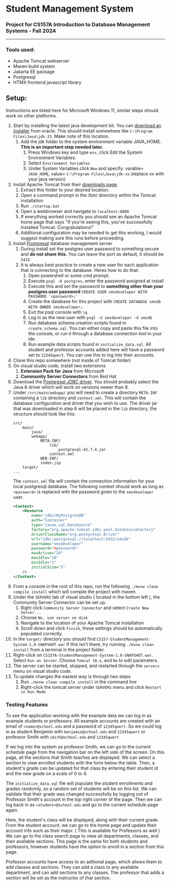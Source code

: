 # Student Management System
### Project for CS157A Introduction to Database Management Systems - Fall 2024
<hr>

### Tools used:
- Apache Tomcat webserver
- Maven build system
- Jakarta EE package
- Postgresql
- HTMX frontend javascript library

## Setup:
Instructions are listed here for Microsoft Windows 11, similar steps should work on other platforms.
1. Start by installing the latest java development kit. 
    You can [download an installer](https://www.oracle.com/java/technologies/downloads/#jdk23-windows) from oracle.
    This should install somewhere like `C:\Program Files\Java\jdk-23`. Make note of this location.
    1. Add the jdk folder to the system environment variable JAVA_HOME. __This is an important step needed later.__
        1. Press Windows key and type `env`, click Edit the System Environment Variables.
       2. Select `Environment Variables`
       3. Under System Variables click `New` and specify: varable= `JAVA_HOME`, value= `C:\Program Files\Java\jdk-xx` (replace xx with your java version)
2. Install Apache Tomcat from their [downloads page](https://tomcat.apache.org/download-10.cgi).
   1. Extract this folder to your desired location.
   2. Open a command prompt in the /bin/ directory within the Tomcat installation
   3. Run `./startup.bat`
   4. Open a webbrowser and navigate to `localhost:8080`
   5. If everything worked correctly you should see an Apache Tomcat home page that says "If you're seeing this, you've successfully installed Tomcat. Congratulations!"
   6. Additional configuration may be needed to get this working, I would suggest making sure this runs before proceeding.
3. Install [Postgresql](https://www.postgresql.org/download/) database management server
   1. During install set the postgres user password to something secure and **do not share this.** You can leave the port as default, it should be `5432`.
   2. It is always best practice to create a new user for each application that is connecting to the database. Heres how to do that:
        1. Open powershell or some cmd prompt.
      2. Execute `psql -U postgres`, enter the password assigned at install
      3. Execute this and set the password to **something other than your postgres user password**
      `CREATE USER smsdeveloper WITH PASSWORD '<password>;' `
      4. Create the database for this project with `CREATE DATABASE smsdb WITH OWNER smsdeveloper;`.
      5. Exit the psql console with `\q`
      6. Log in as the new user with `psql -U smsdeveloper -d smsdb`
      7. Run database schema creation scripts found in `create_schema.sql`. You can either copy and paste this file into the console, or run it through a database connection tool in your ide.
      8. Run example data scripts found in `initialize_data.sql`. All student and professor accounts added here will have a password set to `12345qwert`. You can use this to log into their accounts.
4. Clone this repo somewhere (not inside of Tomcat folder)
5. On visual studio code, install two extensions
   1. **Extension Pack for Java** from Microsoft
   2. **Community Server Connectors** from Red Hat
6. Download the [Postgresql JDBC driver](https://jdbc.postgresql.org/download/). You should probably select the Java 8 driver which will work on versions newer than 8.
7. Under `/src/main/webapp/` you will need to create a directory `META-INF` containing a `lib` directory and `context.xml`.
    This will contain the database configuration and driver that you wish to use. 
    The driver jar that was downloaded in step 6 will be placed in the `lib` directory, the structure should look like this:
    ```
    src/
        main/
            java/
            webapp/
                META-INF/
                    lib/
                        postgresql-42.7.4.jar
                    context.xml
                WEB-INF/
                index.jsp
        target/
    ...
    ```
    The `context.xml` file will contain the connection information for your local postgresql database. The following context should work as long as `<password>` is replaced with the password given to the `smsdeveloper` user.
    ```xml title="context.xml"
    <Context>
        <Resource
            name="jdbc/MyPostgresDB"
            auth="Container"
            type="javax.sql.DataSource"
            factory="org.apache.tomcat.jdbc.pool.DataSourceFactory"
            driverClassName="org.postgresql.Driver"
            url="jdbc:postgresql://localhost:5432/smsdb"
            username="smsdeveloper"
            password="<password>"
            maxActive="20"
            maxIdle="10"
            minIdle="2"
            initialSize="5"
        />
    </Context>
    ```
8. From a console in the root of this repo, run the following `./mvnw clean compile install` which will compile the project with maven.
9. Under the `SERVERS` tab of visual studio ( located in the bottom left ), the Community Server Connector can be set up.
    1. Right click `Community Server Connector` and select `Create New Server...`
   2. Choose `No, use server on disk`
   3. Navigate to the location of your Apache Tomcat installation
   4. Scroll down and click `Finish`, these settings should be automatically populated correctly.
10. In the `target/` directory you should find `CS157-StudentManagement-System-1.0-SNAPSHOT.war`
    If this isn't there, try running `./mvnw clean install` from a terminal in the project folder.
11. Right-click on `CS157A-StudentManagement-System-1.0-SNAPSHOT.war`. Select `Run on Server`. Choose `Tomcat 10.x`, and `No` to edit parameters.
12. The server can be started, stopped, and restarted through the `servers` menu on visual studio code.
13. To update changes the easiest way is through two steps
    1. Run `./mvnw clean compile install` in the command line
    2. Right-click the tomcat server under `SERVERS` menu and click `Restart in Run Mode`
    
### Testing Features
To see the application working with the example data we can log in as example students or professors. All example accounts
are created with an email of `<name>@school.edu` and a password of `12345qwert`. So we could log in as
student Benjamin with `benjamin@school.edu` and `12345qwert` or professor Smith with `smith@school.edu` and `12345qwert`

If we log into the system as professor Smith, we can go to the current schedule page from 
the navigation bar on the left side of the screen. On this page, all the sections that Smith
teaches are displayed. We can select a section to view enrolled students with the form below
the table. Then, a student's grade can be updated for that class by entering their student id
and the new grade on a scale of 0 to 4. 

The `initialize_data.sql` file will populate the student enrollments and grades randomly, so 
a random set of students will be on this list. We can validate that their grade was changed
successfully by logging out of Professor Smith's account in the top right corner of the page.
Then we can log back in as `<student>@school.edu` and go to the current schedule page again.

Here, the student's class will be displayed, along with their current grade.
From the student account, we can go to the home page and update their account info such as their major.
( This is available for Professors as well ) We can go to the class search page to view all departments, classes, 
and their available sections. This page is the same for both students and professors,
however students have the option to enroll in a section from this page.

Professor accounts have access to an aditional page, which allows them to add classes and
sections. They can add a class to any available department, and can add sections to any classes.
The professor that adds a section will be set as the instructor of that section.
